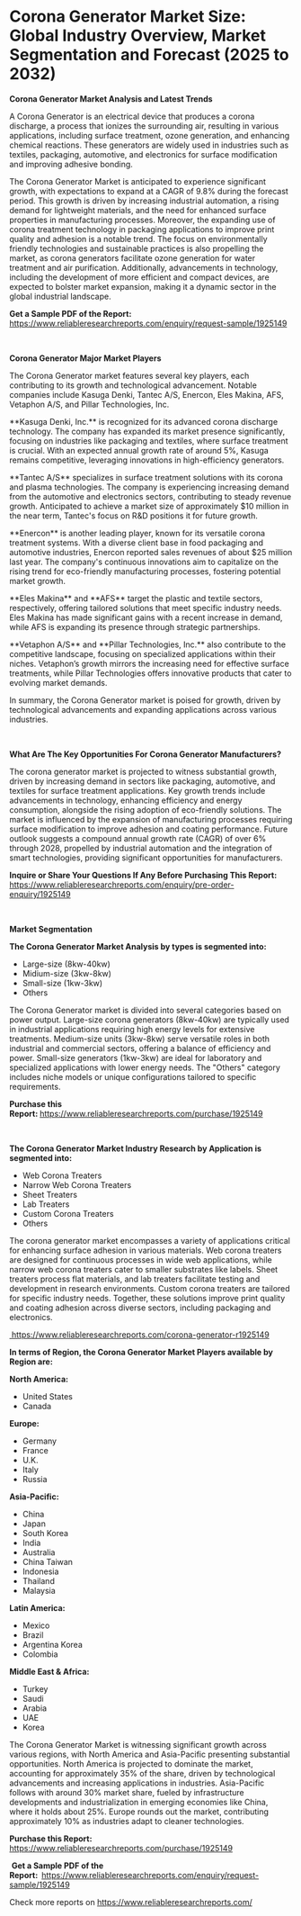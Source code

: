 <p><h1>Corona Generator Market Size: Global Industry Overview, Market Segmentation and Forecast (2025 to 2032)</h1></p><p><strong>Corona Generator Market Analysis and Latest Trends</strong></p>
<p><p>A Corona Generator is an electrical device that produces a corona discharge, a process that ionizes the surrounding air, resulting in various applications, including surface treatment, ozone generation, and enhancing chemical reactions. These generators are widely used in industries such as textiles, packaging, automotive, and electronics for surface modification and improving adhesive bonding.</p><p>The Corona Generator Market is anticipated to experience significant growth, with expectations to expand at a CAGR of 9.8% during the forecast period. This growth is driven by increasing industrial automation, a rising demand for lightweight materials, and the need for enhanced surface properties in manufacturing processes. Moreover, the expanding use of corona treatment technology in packaging applications to improve print quality and adhesion is a notable trend. The focus on environmentally friendly technologies and sustainable practices is also propelling the market, as corona generators facilitate ozone generation for water treatment and air purification. Additionally, advancements in technology, including the development of more efficient and compact devices, are expected to bolster market expansion, making it a dynamic sector in the global industrial landscape.</p></p>
<p><strong>Get a Sample PDF of the Report:&nbsp;</strong> <a href="https://www.reliableresearchreports.com/enquiry/request-sample/1925149?utm_campaign=2246&utm_medium=2&utm_source=Github&utm_content=ia&utm_term=28032025&utm_id=corona-generator">https://www.reliableresearchreports.com/enquiry/request-sample/1925149</a></p>
<p>&nbsp;</p>
<p><strong>Corona Generator Major Market Players</strong></p>
<p><p>The Corona Generator market features several key players, each contributing to its growth and technological advancement. Notable companies include Kasuga Denki, Tantec A/S, Enercon, Eles Makina, AFS, Vetaphon A/S, and Pillar Technologies, Inc.</p><p>**Kasuga Denki, Inc.** is recognized for its advanced corona discharge technology. The company has expanded its market presence significantly, focusing on industries like packaging and textiles, where surface treatment is crucial. With an expected annual growth rate of around 5%, Kasuga remains competitive, leveraging innovations in high-efficiency generators.</p><p>**Tantec A/S** specializes in surface treatment solutions with its corona and plasma technologies. The company is experiencing increasing demand from the automotive and electronics sectors, contributing to steady revenue growth. Anticipated to achieve a market size of approximately $10 million in the near term, Tantec's focus on R&D positions it for future growth.</p><p>**Enercon** is another leading player, known for its versatile corona treatment systems. With a diverse client base in food packaging and automotive industries, Enercon reported sales revenues of about $25 million last year. The company's continuous innovations aim to capitalize on the rising trend for eco-friendly manufacturing processes, fostering potential market growth.</p><p>**Eles Makina** and **AFS** target the plastic and textile sectors, respectively, offering tailored solutions that meet specific industry needs. Eles Makina has made significant gains with a recent increase in demand, while AFS is expanding its presence through strategic partnerships.</p><p>**Vetaphon A/S** and **Pillar Technologies, Inc.** also contribute to the competitive landscape, focusing on specialized applications within their niches. Vetaphon’s growth mirrors the increasing need for effective surface treatments, while Pillar Technologies offers innovative products that cater to evolving market demands.</p><p>In summary, the Corona Generator market is poised for growth, driven by technological advancements and expanding applications across various industries.</p></p>
<p>&nbsp;</p>
<p><strong>What Are The Key Opportunities For Corona Generator Manufacturers?</strong></p>
<p><p>The corona generator market is projected to witness substantial growth, driven by increasing demand in sectors like packaging, automotive, and textiles for surface treatment applications. Key growth trends include advancements in technology, enhancing efficiency and energy consumption, alongside the rising adoption of eco-friendly solutions. The market is influenced by the expansion of manufacturing processes requiring surface modification to improve adhesion and coating performance. Future outlook suggests a compound annual growth rate (CAGR) of over 6% through 2028, propelled by industrial automation and the integration of smart technologies, providing significant opportunities for manufacturers.</p></p>
<p><strong>Inquire or Share Your Questions If Any Before Purchasing This Report:</strong> <a href="https://www.reliableresearchreports.com/enquiry/pre-order-enquiry/1925149?utm_campaign=2246&utm_medium=2&utm_source=Github&utm_content=ia&utm_term=28032025&utm_id=corona-generator">https://www.reliableresearchreports.com/enquiry/pre-order-enquiry/1925149</a></p>
<p>&nbsp;</p>
<p><strong>Market Segmentation</strong></p>
<p><strong>The Corona Generator Market Analysis by types is segmented into:</strong></p>
<p><ul><li>Large-size (8kw-40kw)</li><li>Midium-size (3kw-8kw)</li><li>Small-size (1kw-3kw)</li><li>Others</li></ul></p>
<p><p>The Corona Generator market is divided into several categories based on power output. Large-size corona generators (8kw-40kw) are typically used in industrial applications requiring high energy levels for extensive treatments. Medium-size units (3kw-8kw) serve versatile roles in both industrial and commercial sectors, offering a balance of efficiency and power. Small-size generators (1kw-3kw) are ideal for laboratory and specialized applications with lower energy needs. The "Others" category includes niche models or unique configurations tailored to specific requirements.</p></p>
<p><strong>Purchase this Report:&nbsp;</strong><a href="https://www.reliableresearchreports.com/purchase/1925149?utm_campaign=2246&utm_medium=2&utm_source=Github&utm_content=ia&utm_term=28032025&utm_id=corona-generator">https://www.reliableresearchreports.com/purchase/1925149</a></p>
<p>&nbsp;</p>
<p><strong>The Corona Generator Market Industry Research by Application is segmented into:</strong></p>
<p><ul><li>Web Corona Treaters</li><li>Narrow Web Corona Treaters</li><li>Sheet Treaters</li><li>Lab Treaters</li><li>Custom Corona Treaters</li><li>Others</li></ul></p>
<p><p>The corona generator market encompasses a variety of applications critical for enhancing surface adhesion in various materials. Web corona treaters are designed for continuous processes in wide web applications, while narrow web corona treaters cater to smaller substrates like labels. Sheet treaters process flat materials, and lab treaters facilitate testing and development in research environments. Custom corona treaters are tailored for specific industry needs. Together, these solutions improve print quality and coating adhesion across diverse sectors, including packaging and electronics.</p></p>
<p><a href="https://www.reliableresearchreports.com/corona-generator-r1925149?utm_campaign=2246&utm_medium=2&utm_source=Github&utm_content=ia&utm_term=28032025&utm_id=corona-generator">&nbsp;https://www.reliableresearchreports.com/corona-generator-r1925149</a></p>
<p><strong>In terms of Region, the Corona Generator Market Players available by Region are:</strong></p>
<p>
    <p> <strong> North America: </strong>
        <ul>
            <li>United States</li>
            <li>Canada</li>
        </ul>
        </p> 
    <p> <strong> Europe: </strong>
        <ul>
            <li>Germany</li>
            <li>France</li>
            <li>U.K.</li>
            <li>Italy</li>
            <li>Russia</li>
        </ul>
        </p> 
    <p> <strong> Asia-Pacific: </strong>
        <ul>
            <li>China</li>
            <li>Japan</li>
            <li>South Korea</li>
            <li>India</li>
            <li>Australia</li>
            <li>China Taiwan</li>
            <li>Indonesia</li>
            <li>Thailand</li>
            <li>Malaysia</li>
        </ul>
        </p> 
    <p> <strong> Latin America: </strong>
        <ul>
            <li>Mexico</li>
            <li>Brazil</li>
            <li>Argentina Korea</li>
            <li>Colombia</li>
        </ul>
        </p> 
    <p> <strong> Middle East & Africa: </strong>
        <ul>
            <li>Turkey</li>
            <li>Saudi</li>
            <li>Arabia</li>
            <li>UAE</li>
            <li>Korea</li>
        </ul>
    </p>
    </p>
<p><p>The Corona Generator Market is witnessing significant growth across various regions, with North America and Asia-Pacific presenting substantial opportunities. North America is projected to dominate the market, accounting for approximately 35% of the share, driven by technological advancements and increasing applications in industries. Asia-Pacific follows with around 30% market share, fueled by infrastructure developments and industrialization in emerging economies like China, where it holds about 25%. Europe rounds out the market, contributing approximately 10% as industries adapt to cleaner technologies.</p></p>
<p><strong>Purchase this Report: </strong><a href="https://www.reliableresearchreports.com/purchase/1925149?utm_campaign=2246&utm_medium=2&utm_source=Github&utm_content=ia&utm_term=28032025&utm_id=corona-generator">https://www.reliableresearchreports.com/purchase/1925149</a></p>
<p>&nbsp;<strong>Get a Sample PDF of the Report:&nbsp;&nbsp;</strong><a href="https://www.reliableresearchreports.com/enquiry/request-sample/1925149?utm_campaign=2246&utm_medium=2&utm_source=Github&utm_content=ia&utm_term=28032025&utm_id=corona-generator">https://www.reliableresearchreports.com/enquiry/request-sample/1925149</a></p>
<p><strong></strong></p>
<p>Check more reports on <a href="https://www.reliableresearchreports.com/?utm_campaign=2246&utm_medium=2&utm_source=Github&utm_content=ia&utm_term=28032025&utm_id=corona-generator">https://www.reliableresearchreports.com/</a></p>